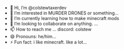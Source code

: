 - 👋 Hi, I’m @colstewtaxerdev
- 👀 I’m interested in MURDER DRONES or something...
- 🌱 I’m currently learning how to make minecraft mods
- 💞️ I’m looking to collaborate on anything. ...
- 📫 How to reach me ... discord: colstew
- 😄 Pronouns: he/him...
- ⚡ Fun fact: i like minecraft. like a lot...

<!---
colstewtaxerdev/colstewtaxerdev is a ✨ special ✨ repository because its `README.md` (this file) appears on your GitHub profile.
You can click the Preview link to take a look at your changes.
--->
